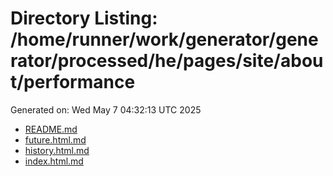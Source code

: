 # Directory Listing: /home/runner/work/generator/generator/processed/he/pages/site/about/performance
Generated on: Wed May  7 04:32:13 UTC 2025

- [README.md](README.md)
- [future.html.md](future.html.md)
- [history.html.md](history.html.md)
- [index.html.md](index.html.md)
